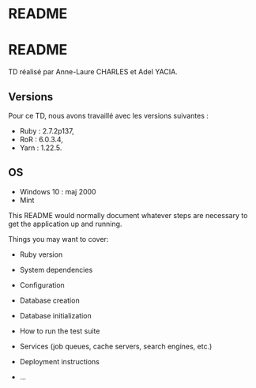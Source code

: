 # README

# README

TD réalisé par Anne-Laure CHARLES et Adel YACIA.

## Versions

Pour ce TD, nous avons travaillé avec les versions suivantes :

* Ruby : 2.7.2p137,
* RoR : 6.0.3.4,
* Yarn : 1.22.5.

## OS

* Windows 10 : maj 2000
* Mint 

This README would normally document whatever steps are necessary to get the
application up and running.

Things you may want to cover:

* Ruby version

* System dependencies

* Configuration

* Database creation

* Database initialization

* How to run the test suite

* Services (job queues, cache servers, search engines, etc.)

* Deployment instructions

* ...
